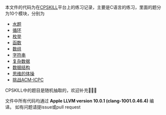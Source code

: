 本文件的代码为在[CPSKILL](http://noj.nwpu.edu.cn/main/)平台上的练习记录，主要是C语言的练习，里面的题分为10个模块，分别为
- [水题](./1.水题.MD)
- [循环](./2.循环.MD)
- [枚举](./3.枚举.MD)
- [函数](./4.函数.MD)
- [数组](./5.数组.MD)
- [字符串](./6.字符串.MD)
- [复杂数据](./7.复杂数据.MD)
- [数据结构](./8.数据结构.MD)
- [思维的体操](./9.思维的体操.MD)
- [挑战ACM-ICPC](./10.挑战ACM-ICPC.MD)
   
CPSKILL中的题目是随机抽取的，欢迎补充👏👏👏   



文件中所有代码均通过 **Apple LLVM version 10.0.1 (clang-1001.0.46.4)** 编译。 如有问题请提issue或pull request